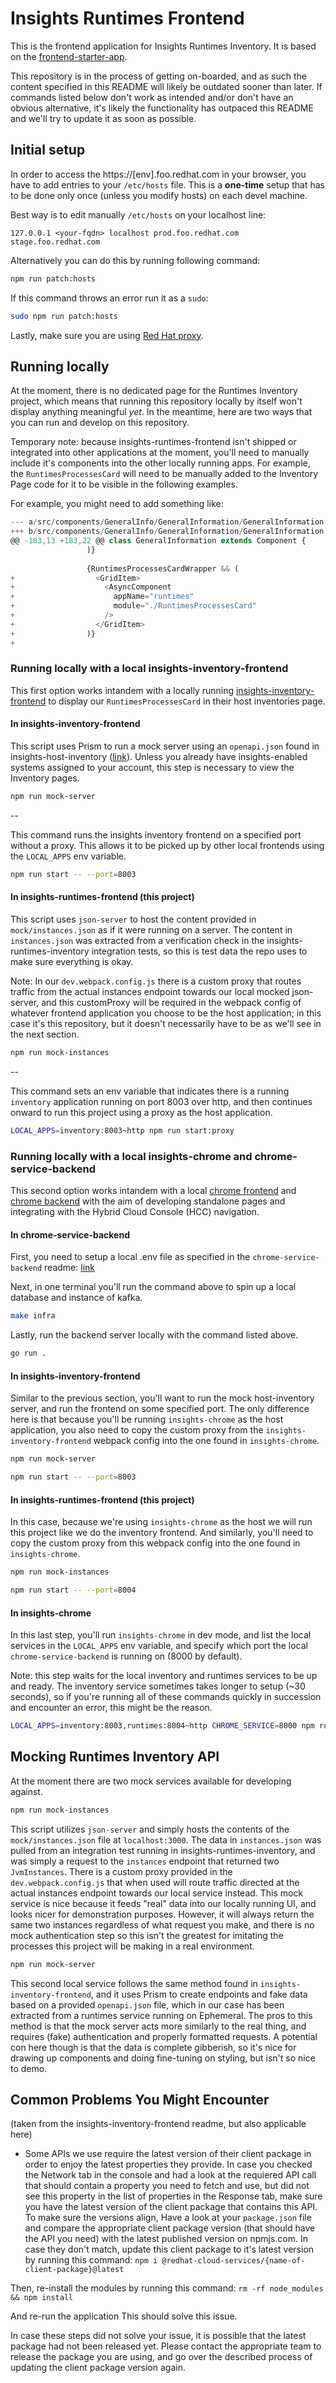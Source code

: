 # Insights Runtimes Frontend

This is the frontend application for Insights Runtimes Inventory. It is based on the [frontend-starter-app](https://github.com/redhatInsights/frontend-starter-app).

This repository is in the process of getting on-boarded, and as such the content specified in this README will likely be outdated sooner than later. If commands listed below don't work as intended and/or don't have an obvious alternative, it's likely the functionality has outpaced this README and we'll try to update it as soon as possible.

## Initial setup

In order to access the https://[env].foo.redhat.com in your browser, you have to add entries to your `/etc/hosts` file. This is a **one-time** setup that has to be done only once (unless you modify hosts) on each devel machine.

Best way is to edit manually `/etc/hosts` on your localhost line:

```
127.0.0.1 <your-fqdn> localhost prod.foo.redhat.com stage.foo.redhat.com
```

Alternatively you can do this by running following command:
```bash
npm run patch:hosts
```

If this command throws an error run it as a `sudo`:
```bash
sudo npm run patch:hosts
```


Lastly, make sure you are using [Red Hat proxy](http://hdn.corp.redhat.com/proxy.pac).

## Running locally

At the moment, there is no dedicated page for the Runtimes Inventory project, which means that running this repository locally by itself won't display anything meaningful *yet*. In the meantime, here are two ways that you can run and develop on this repository.

Temporary note: because insights-runtimes-frontend isn't shipped or integrated into other applications at the moment, you'll need to manually include it's components into the other locally running apps. For example, the `RuntimesProcessesCard` will need to be manually added to the Inventory Page code for it to be visible in the following examples.

For example, you might need to add something like:
```JavaScript
--- a/src/components/GeneralInfo/GeneralInformation/GeneralInformation.js
+++ b/src/components/GeneralInfo/GeneralInformation/GeneralInformation.js
@@ -183,13 +183,22 @@ class GeneralInformation extends Component {
                 )}
 
                 {RuntimesProcessesCardWrapper && (
+                  <GridItem>
+                    <AsyncComponent
+                      appName="runtimes"
+                      module="./RuntimesProcessesCard"
+                    />
+                  </GridItem>
+                )}
+

```

### Running locally with a local insights-inventory-frontend

This first option works intandem with a locally running [insights-inventory-frontend](https://github.com/RedHatInsights/insights-inventory-frontend) to display our `RuntimesProcessesCard` in their host inventories page.

#### In insights-inventory-frontend

This script uses Prism to run a mock server using an `openapi.json` found in insights-host-inventory ([link](https://raw.githubusercontent.com/RedHatInsights/insights-host-inventory/master/swagger/openapi.json)). Unless you already have insights-enabled systems assigned to your account, this step is necessary to view the Inventory pages.
```bash
npm run mock-server
```

--

This command runs the insights inventory frontend on a specified port without a proxy. This allows it to be picked up by other local frontends using the `LOCAL_APPS` env variable.
```bash
npm run start -- --port=8003
```

#### In insights-runtimes-frontend (this project)

This script uses `json-server` to host the content provided in `mock/instances.json` as if it were running on a server. The content in `instances.json` was extracted from a verification check in the insights-runtimes-inventory integration tests, so this is test data the repo uses to make sure everything is okay. 

Note: In our `dev.webpack.config.js` there is a custom proxy that routes traffic from the actual instances endpoint towards our local mocked json-server, and this customProxy will be required in the webpack config of whatever frontend application you choose to be the host application; in this case it's this repository, but it doesn't necessarily have to be as we'll see in the next section.
```bash
npm run mock-instances
```
--

This command sets an env variable that indicates there is a running `inventory` application running on port 8003 over http, and then continues onward to run this project using a proxy as the host application.
```bash
LOCAL_APPS=inventory:8003~http npm run start:proxy
```

### Running locally with a local insights-chrome and chrome-service-backend

This second option works intandem with a local [chrome frontend](https://github.com/RedHatInsights/insights-chrome) and [chrome backend](https://github.com/RedHatInsights/chrome-service-backend) with the aim of developing standalone pages and integrating with the Hybrid Cloud Console (HCC) navigation.

#### In chrome-service-backend

First, you need to setup a local .env file as specified in the `chrome-service-backend` readme: [link](https://github.com/RedHatInsights/chrome-service-backend?tab=readme-ov-file#local-testing)


Next, in one terminal you'll run the command above to spin up a local database and instance of kafka.
```bash
make infra
```

Lastly, run the backend server locally with the command listed above.
```bash
go run .
```

#### In insights-inventory-frontend

Similar to the previous section, you'll want to run the mock host-inventory server, and run the frontend on some specified port. The only difference here is that because you'll be running `insights-chrome` as the host application, you also need to copy the custom proxy from the `insights-inventory-frontend` webpack config into the one found in `insights-chrome`.

```bash
npm run mock-server
```

```bash
npm run start -- --port=8003
```

#### In insights-runtimes-frontend (this project)

In this case, because we're using `insights-chrome` as the host we will run this project like we do the inventory frontend. And similarly, you'll need to copy the custom proxy from this webpack config into the one found in `insights-chrome`.
```bash
npm run mock-instances
```

```bash
npm run start -- --port=8004
```

#### In insights-chrome

In this last step, you'll run `insights-chrome` in dev mode, and list the local services in the `LOCAL_APPS` env variable, and specify which port the local `chrome-service-backend` is running on (8000 by default).

Note: this step waits for the local inventory and runtimes services to be up and ready. The inventory service sometimes takes longer to setup (~30 seconds), so if you're running all of these commands quickly in succession and encounter an error, this might be the reason.
```bash
LOCAL_APPS=inventory:8003,runtimes:8004~http CHROME_SERVICE=8000 npm run dev
```

## Mocking Runtimes Inventory API

At the moment there are two mock services available for developing against.

```bash
npm run mock-instances
```
This script utilizes `json-server` and simply hosts the contents of the `mock/instances.json` file at `localhost:3000`. The data in `instances.json` was pulled from an integration test running in insights-runtimes-inventory, and was simply a request to the `instances` endpoint that returned two `JvmInstances`. There is a custom proxy provided in the `dev.webpack.config.js` that when used will route traffic directed at the actual instances endpoint towards our local service instead. This mock service is nice because it feeds "real" data into our locally running UI, and looks nicer for demonstration purposes. However, it will always return the same two instances regardless of what request you make, and there is no mock authentication step so this isn't the greatest for imitating the processes this project will be making in a real environment.

```bash
npm run mock-server
```
This second local service follows the same method found in `insights-inventory-frontend`, and it uses Prism to create endpoints and fake data based on a provided `openapi.json` file, which in our case has been extracted from a runtimes service running on Ephemeral. The pros to this method is that the mock server acts more similarly to the real thing, and requires (fake) authentication and properly formatted requests. A potential con here though is that the data is complete gibberish, so it's nice for drawing up components and doing fine-tuning on styling, but isn't so nice to demo.

## Common Problems You Might Encounter
(taken from the insights-inventory-frontend readme, but also applicable here)

* Some APIs we use require the latest version of their client package in order to enjoy the latest properties they provide.
In case you checked the Network tab in the console and had a look at the requiered API call that should contain a property you need to fetch and use, but did not see this property in the list of properties in the Response tab, make sure you have the latest version of the client package that contains this API.
To make sure the versions align, 
Have a look at your `package.json` file and compare the appropriate client package version (that should have the API you need) with the latest published version on npmjs.com.
In case they don't match, update this client package to it's latest version by running this command: `npm i @redhat-cloud-services/{name-of-client-package}@latest`

Then, re-install the modules by running this command: `rm -rf node_modules && npm install`

And re-run the application
This should solve this issue.

In case these steps did not solve your issue, it is possible that the latest package had not been released yet.
Please contact the appropriate team to release the package you are using, and go over the described process of updating the client package version again.